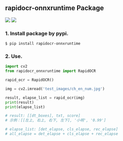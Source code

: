 ## rapidocr-onnxruntime Package
<p>
    <a href=""><img src="https://img.shields.io/badge/Python->=3.7,<=3.10-aff.svg"></a>
    <a href=""><img src="https://img.shields.io/badge/OS-Linux%2C%20Win%2C%20Mac-pink.svg"></a>
</p>

### 1. Install package by pypi.
```bash
$ pip install rapidocr-onnxruntime
```

### 2. Use.
```python
import cv2
from rapidocr_onnxruntime import RapidOCR

rapid_ocr = RapidOCR()

img = cv2.imread('test_images/ch_en_num.jpg')

result, elapse_list = rapid_ocr(img)
print(result)
print(elapse_list)

# result: [[dt_boxes], txt, score]
# 示例：[[左上, 右上, 右下, 左下], '小明', '0.99']

# elapse_list: [det_elapse, cls_elapse, rec_elapse]
# all_elapse = det_elapse + cls_elapse + rec_elapse
```
